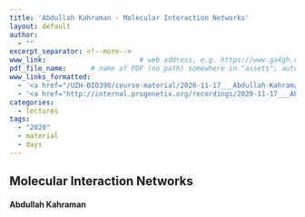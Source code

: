 ```yaml
---
title: 'Abdullah Kahraman - Molecular Interaction Networks'
layout: default
author:
  - ""
excerpt_separator: <!--more-->
www_link: 						# web address, e.g. https://www.ga4gh.org; auto-linked
pdf_file_name: 		# name of PDF (no path) somewhere in "assets"; auto-linked
www_links_formatted:
  - '<a href="/UZH-BIO390/course-material/2020-11-17___Abdullah-Kahraman__Protein-Interaction-Networks__UZH-BIO390-HS20-lecture-10.pdf" target="_blank">[2020 lecture slides]</a>'
  - '<a href="http://internal.progenetix.org/recordings/2020-11-17___Abdullah-Kahraman__Protein-Interaction-Networks__UZH-BIO390-HS20-lecture-10-recording.mp4">[lecture recording]</a> (174MB .mp4; UZH internal/VPN)'
categories:
  - lectures
tags:
  - "2020"
  - material
  - days
---
```


## Molecular Interaction Networks
#### Abdullah Kahraman

<!--more-->
